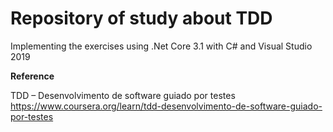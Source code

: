 #  Repository of study about TDD

Implementing the exercises using .Net Core 3.1 with C# and Visual Studio 2019<br/>

<b>Reference</b>

TDD – Desenvolvimento de software guiado por testes<br/>
https://www.coursera.org/learn/tdd-desenvolvimento-de-software-guiado-por-testes
